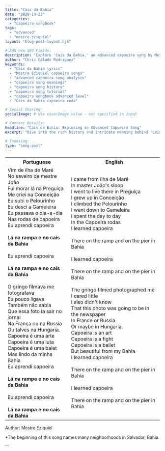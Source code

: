 ```yaml
---
title: "Cais da Bahia"
date: "2020-10-23"
categories:
  - "capoeira-songbook"
tags:
  - "advanced"
  - "mestre-eziquiel"
layout: "blog-post-layout.njk"

# Add new SEO Fields:
description: "Explore 'Cais da Bahia,' an advanced capoeira song by Mestre Eziquiel. Learn its history, lyrics, and capoeira context in this detailed analysis."
author: "Chris Calado Rodriguez"
keywords:
  - "Cais da Bahia lyrics"
  - "Mestre Eziquiel capoeira songs"
  - "advanced capoeira song analysis"
  - "capoeira song meanings"
  - "capoeira song history"
  - "capoeira song tutorial"
  - "capoeira songbook advanced level"
  - "Cais da Bahia capoeira roda"

# Social Sharing:
socialImage: # Use coverImage value - not specified in input

# Content Details:
headline: "Cais da Bahia: Exploring an Advanced Capoeira Song"
excerpt: "Dive into the rich history and intricate meaning behind 'Cais da Bahia,' a challenging capoeira song by Mestre Eziquiel, perfect for advanced practitioners."

# Indexing:
type: "song-post"
---
```



<table class="capoeira-table">
    <tr class="header-row">
        <th>Portuguese</th>
        <th>English</th>
    </tr>
    <tr>
        <td>Vim de ilha de Maré<br>
No saveiro de mestre João<br>
Fui morar lá na Preguiça<br>
Me criei na Conceição<br>
Eu subi o Pelourinho<br>
Eu desci a Gameleira<br>
Eu passava o dia-a-dia<br>
Nas rodas de capoeira<br>
Eu aprendi capoeira<br><br>
<b>Lá na rampa e no cais da Bahia</b><br><br>
Eu aprendi capoeira<br><br>
<b>Lá na rampa e no cais da Bahia</b><br><br>
O gringo filmava me fotografava<br>
Eu pouco ligava<br>
Também não sabia<br>
Que essa foto ia sair no jornal<br>
Na França ou na Russia<br>
Ou talves na Hungaria.<br>
Capoeira é uma arte<br>
Capoeira é uma luta<br>
Capoeira é uma balet<br>
Mas lindo da minha Bahia<br>
Eu aprendi capoeira<br><br>
<b>Lá na rampa e no cais da Bahia</b><br><br>
Eu aprendi capoeira<br><br>
<b>Lá na rampa e no cais da Bahia</b></td>
        <td>I came from Ilha de Maré<br>
In master João's sloop<br>
I went to live there in Preguiça<br>
I grew up in Conceição<br>
I climbed the Pelourinho<br>
I went down to Gameleira<br>
I spent the day to day<br>
In the Capoeira rodas<br>
I learned capoeira<br><br>
There on the ramp and on the pier in Bahia<br><br>
I learned capoeira<br><br>
There on the ramp and on the pier in Bahia<br><br>
The gringo filmed photographed me<br>
I cared little<br>
I also didn't know<br>
That this photo was going to be in the newspaper<br>
In France or Russia<br>
Or maybe in Hungaria.<br>
Capoeira is an art<br>
Capoeira is a fight<br>
Capoeira is a ballet<br>
But beautiful from my Bahia<br>
I learned capoeira<br><br>
There on the ramp and on the pier in Bahia<br><br>
I learned capoeira<br><br>
There on the ramp and on the pier in Bahia</td>
    </tr>
</table>
<figcaption>

Author: Mestre Eziquiel

</figcaption>

<p>*The beginning of this song names many neighborhoods in Salvador, Bahia.</p>
```
